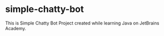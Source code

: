 # simple-chatty-bot
This is Simple Chatty Bot Project created while learning Java on JetBrains Academy.
